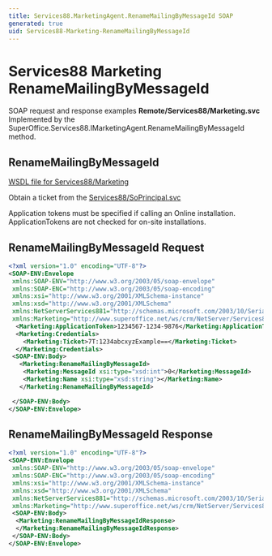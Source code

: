 ```yaml
---
title: Services88.MarketingAgent.RenameMailingByMessageId SOAP
generated: true
uid: Services88-Marketing-RenameMailingByMessageId
---
```


# Services88 Marketing RenameMailingByMessageId

SOAP request and response examples **Remote/Services88/Marketing.svc**
Implemented by the <see cref="M:SuperOffice.Services88.IMarketingAgent.RenameMailingByMessageId">SuperOffice.Services88.IMarketingAgent.RenameMailingByMessageId</see> method.

## RenameMailingByMessageId





[WSDL file for Services88/Marketing](../Services88-Marketing.md)

Obtain a ticket from the [Services88/SoPrincipal.svc](../SoPrincipal/index.md)

Application tokens must be specified if calling an Online installation. ApplicationTokens are not checked for on-site installations.

## RenameMailingByMessageId Request

```xml
<?xml version="1.0" encoding="UTF-8"?>
<SOAP-ENV:Envelope
 xmlns:SOAP-ENV="http://www.w3.org/2003/05/soap-envelope"
 xmlns:SOAP-ENC="http://www.w3.org/2003/05/soap-encoding"
 xmlns:xsi="http://www.w3.org/2001/XMLSchema-instance"
 xmlns:xsd="http://www.w3.org/2001/XMLSchema"
 xmlns:NetServerServices881="http://schemas.microsoft.com/2003/10/Serialization/"
 xmlns:Marketing="http://www.superoffice.net/ws/crm/NetServer/Services88">
  <Marketing:ApplicationToken>1234567-1234-9876</Marketing:ApplicationToken>
  <Marketing:Credentials>
    <Marketing:Ticket>7T:1234abcxyzExample==</Marketing:Ticket>
  </Marketing:Credentials>
 <SOAP-ENV:Body>
   <Marketing:RenameMailingByMessageId>
    <Marketing:MessageId xsi:type="xsd:int">0</Marketing:MessageId>
    <Marketing:Name xsi:type="xsd:string"></Marketing:Name>
   </Marketing:RenameMailingByMessageId>

 </SOAP-ENV:Body>
</SOAP-ENV:Envelope>

```


## RenameMailingByMessageId Response

```xml
<?xml version="1.0" encoding="UTF-8"?>
<SOAP-ENV:Envelope
 xmlns:SOAP-ENV="http://www.w3.org/2003/05/soap-envelope"
 xmlns:SOAP-ENC="http://www.w3.org/2003/05/soap-encoding"
 xmlns:xsi="http://www.w3.org/2001/XMLSchema-instance"
 xmlns:xsd="http://www.w3.org/2001/XMLSchema"
 xmlns:NetServerServices881="http://schemas.microsoft.com/2003/10/Serialization/"
 xmlns:Marketing="http://www.superoffice.net/ws/crm/NetServer/Services88">
 <SOAP-ENV:Body>
  <Marketing:RenameMailingByMessageIdResponse>
  </Marketing:RenameMailingByMessageIdResponse>
 </SOAP-ENV:Body>
</SOAP-ENV:Envelope>

```

